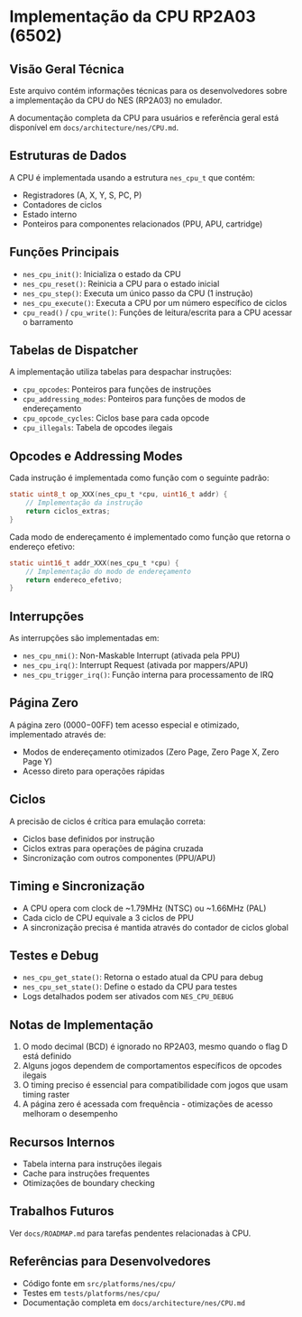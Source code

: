 # Implementação da CPU RP2A03 (6502)

## Visão Geral Técnica

Este arquivo contém informações técnicas para os desenvolvedores sobre a implementação da CPU do NES (RP2A03) no emulador.

A documentação completa da CPU para usuários e referência geral está disponível em `docs/architecture/nes/CPU.md`.

## Estruturas de Dados

A CPU é implementada usando a estrutura `nes_cpu_t` que contém:

- Registradores (A, X, Y, S, PC, P)
- Contadores de ciclos
- Estado interno
- Ponteiros para componentes relacionados (PPU, APU, cartridge)

## Funções Principais

- `nes_cpu_init()`: Inicializa o estado da CPU
- `nes_cpu_reset()`: Reinicia a CPU para o estado inicial
- `nes_cpu_step()`: Executa um único passo da CPU (1 instrução)
- `nes_cpu_execute()`: Executa a CPU por um número específico de ciclos
- `cpu_read()` / `cpu_write()`: Funções de leitura/escrita para a CPU acessar o barramento

## Tabelas de Dispatcher

A implementação utiliza tabelas para despachar instruções:

- `cpu_opcodes`: Ponteiros para funções de instruções
- `cpu_addressing_modes`: Ponteiros para funções de modos de endereçamento
- `cpu_opcode_cycles`: Ciclos base para cada opcode
- `cpu_illegals`: Tabela de opcodes ilegais

## Opcodes e Addressing Modes

Cada instrução é implementada como função com o seguinte padrão:

```c
static uint8_t op_XXX(nes_cpu_t *cpu, uint16_t addr) {
    // Implementação da instrução
    return ciclos_extras;
}
```

Cada modo de endereçamento é implementado como função que retorna o endereço efetivo:

```c
static uint16_t addr_XXX(nes_cpu_t *cpu) {
    // Implementação do modo de endereçamento
    return endereco_efetivo;
}
```

## Interrupções

As interrupções são implementadas em:

- `nes_cpu_nmi()`: Non-Maskable Interrupt (ativada pela PPU)
- `nes_cpu_irq()`: Interrupt Request (ativada por mappers/APU)
- `nes_cpu_trigger_irq()`: Função interna para processamento de IRQ

## Página Zero

A página zero ($0000-$00FF) tem acesso especial e otimizado, implementado através de:

- Modos de endereçamento otimizados (Zero Page, Zero Page X, Zero Page Y)
- Acesso direto para operações rápidas

## Ciclos

A precisão de ciclos é crítica para emulação correta:

- Ciclos base definidos por instrução
- Ciclos extras para operações de página cruzada
- Sincronização com outros componentes (PPU/APU)

## Timing e Sincronização

- A CPU opera com clock de ~1.79MHz (NTSC) ou ~1.66MHz (PAL)
- Cada ciclo de CPU equivale a 3 ciclos de PPU
- A sincronização precisa é mantida através do contador de ciclos global

## Testes e Debug

- `nes_cpu_get_state()`: Retorna o estado atual da CPU para debug
- `nes_cpu_set_state()`: Define o estado da CPU para testes
- Logs detalhados podem ser ativados com `NES_CPU_DEBUG`

## Notas de Implementação

1. O modo decimal (BCD) é ignorado no RP2A03, mesmo quando o flag D está definido
2. Alguns jogos dependem de comportamentos específicos de opcodes ilegais
3. O timing preciso é essencial para compatibilidade com jogos que usam timing raster
4. A página zero é acessada com frequência - otimizações de acesso melhoram o desempenho

## Recursos Internos

- Tabela interna para instruções ilegais
- Cache para instruções frequentes
- Otimizações de boundary checking

## Trabalhos Futuros

Ver `docs/ROADMAP.md` para tarefas pendentes relacionadas à CPU.

## Referências para Desenvolvedores

- Código fonte em `src/platforms/nes/cpu/`
- Testes em `tests/platforms/nes/cpu/`
- Documentação completa em `docs/architecture/nes/CPU.md`
